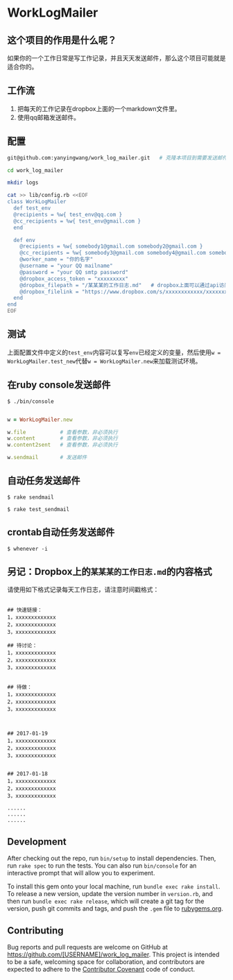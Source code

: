# WorkLogMailer



## 这个项目的作用是什么呢？

如果你的一个工作日常是写工作记录，并且天天发送邮件，那么这个项目可能就是适合你的。



## 工作流

1.  把每天的工作记录在dropbox上面的一个markdown文件里。
2.  使用qq邮箱发送邮件。



## 配置

~~~bash
git@github.com:yanyingwang/work_log_mailer.git   # 克隆本项目到需要发送邮件的服务器或者本地：

cd work_log_mailer

mkdir logs

cat >> lib/config.rb <<EOF
class WorkLogMailer
  def test_env
  @recipients = %w{ test_env@qq.com }
  @cc_recipients = %w{ test_env@gmail.com }
  end

  def env
    @recipients = %w{ somebody1@gmail.com somebody2@gmail.com }
    @cc_recipients = %w{ somebody3@gmail.com somebody4@gmail.com somebody2@gmail.com }
    @worker_name = "你的名字"
    @username = "your QQ mailname"
    @password = "your QQ smtp password"
    @dropbox_access_token = "xxxxxxxxx"
    @dropbox_filepath = "/某某某的工作日志.md"   # dropbox上面可以通过api访问的文件的路径
    @dropbox_filelink = "https://www.dropbox.com/s/xxxxxxxxxxxx/xxxxxxxxxxxxx.md?dl=0"   # 此文件被共享了的url地址
  end
end
EOF
~~~



## 测试

上面配置文件中定义的`test_env`内容可以复写`env`已经定义的变量，然后使用`w = WorkLogMailer.test_new`代替`w = WorkLogMailer.new`来加载测试环境。



## 在ruby console发送邮件

    $ ./bin/console

~~~ruby

w = WorkLogMailer.new

w.file           # 查看参数，非必须执行
w.content        # 查看参数，非必须执行
w.content2sent   # 查看参数，非必须执行

w.sendmail       # 发送邮件
~~~



## 自动任务发送邮件

    $ rake sendmail

    $ rake test_sendmail



## crontab自动任务发送邮件

    $ whenever -i



## 另记：Dropbox上的`某某某的工作日志.md`的内容格式

请使用如下格式记录每天工作日志，请注意时间戳格式：
~~~raw

## 快速链接：
1，xxxxxxxxxxxxx
2，xxxxxxxxxxxxx
3，xxxxxxxxxxxxx

## 待讨论：
1，xxxxxxxxxxxxx
2，xxxxxxxxxxxxx
3，xxxxxxxxxxxxx


## 待做：
1，xxxxxxxxxxxxx
2，xxxxxxxxxxxxx
3，xxxxxxxxxxxxx



## 2017-01-19
1，xxxxxxxxxxxxx
2，xxxxxxxxxxxxx
3，xxxxxxxxxxxxx


## 2017-01-18
1，xxxxxxxxxxxxx
2，xxxxxxxxxxxxx
3，xxxxxxxxxxxxx

......
......
......
~~~



## Development

After checking out the repo, run `bin/setup` to install dependencies. Then, run `rake spec` to run the tests. You can also run `bin/console` for an interactive prompt that will allow you to experiment.

To install this gem onto your local machine, run `bundle exec rake install`. To release a new version, update the version number in `version.rb`, and then run `bundle exec rake release`, which will create a git tag for the version, push git commits and tags, and push the `.gem` file to [rubygems.org](https://rubygems.org).

## Contributing

Bug reports and pull requests are welcome on GitHub at https://github.com/[USERNAME]/work_log_mailer. This project is intended to be a safe, welcoming space for collaboration, and contributors are expected to adhere to the [Contributor Covenant](http://contributor-covenant.org) code of conduct.

